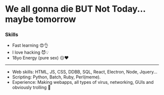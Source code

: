 # We all gonna die BUT Not Today... maybe tomorrow
<h3>Skills</h3>
<ul>
  <li>Fast learning 😍👌</li> 
  <li>I love hacking 😈💡</li>
  <li>18yo Energy (pure sex) 😔❤️</li>
</ul>
<hr>
<ul>
  <li>Web skills: HTML, JS, CSS, DDBB, SQL, React, Electron, Node, Jquery...</li> 
  <li>Scripting: Python, Batch, Ruby, Perl(meme).</li>
  <li>Experience: Making webapps, all types of virus, networking, GUIs and obviously trolling 🤠</li>
</ul>
 
